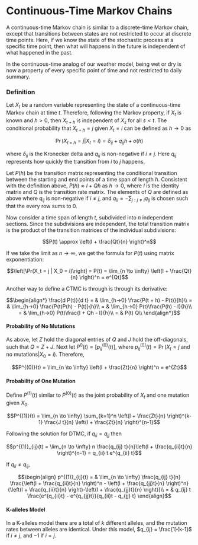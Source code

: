 # Continuous-Time Markov Chains

A continuous-time Markov chain is similar to a discrete-time Markov chain, except that transitions between states are not restricted to occur at discrete time points. Here, if we know the state of the stochastic process at a specific time point, then what will happens in the future is independent of what happened in the past.

In the continuous-time analog of our weather model, being wet or dry is now a property of every specific point of time and not restricted to daily summary.

### Definition

Let $X_t$ be a random variable representing the state of a continuous-time Markov chain at time $t$. Therefore, following the Markov property, if $X_t$ is known and $h > 0$, then $X_{t+h}$ is independent of $X_s$ for all $s < t$. The conditional probability that $X_{t+h} = j$ given $X_t = i$ can be defined as $h \to 0$ as

$$\Pr(X_{t+h} = j | X_t = i) = \delta_{ij} + q_{ij} h + o(h)$$

where $\delta_{ij}$ is the Kronecker delta and $q_{ij}$ is non-negative if  $i \ne j$. Here $q_{ij}$ represents how quickly the transition from $i$ to $j$ happens.

Let $P(h)$ be the transition matrix representing the conditional transition between the starting and end points of a time span of length $h$. Consistent with the definition above, $P(h) \approx I + Qh$ as $h \to 0$, where $I$ is the identity matrix and $Q$ is the transition rate matrix. The elements of $Q$ are defined as above where $q_{ij}$ is non-negative if $i \ne j$, and $q_{ii} = - \sum_{j : j \ne i} q_{ij}$ is chosen such that the every row sums to 0.

Now consider a time span of length $t$, subdivided into $n$ independent sections. Since the subdivisions are independent, the total transition matrix is the product of the transition matrices of the individual subdivisions:

$$P(t) \approx \left(I + \frac{Qt}{n} \right)^n$$

If we take the limit as $n \to \infty$, we get the formula for $P(t)$ using matrix exponentiation:

$$\left[\Pr(X_t = j | X_0 = i)\right] = P(t) = \lim_{n \to \infty} \left(I + \frac{Qt}{n} \right)^n = e^{Qt}$$

Another way to define a CTMC is through is through its derivative:

$$\begin{align*}
\frac{d P(t)}{d t} = & \lim_{h->0} \frac{P(t + h) - P(t)}{h}\\
= & \lim_{h->0} \frac{P(t)P(h) - P(t)}{h}\\
= & \lim_{h->0} P(t)\frac{P(h) - I}{h}\\
= & \lim_{h->0} P(t)\frac{I + Qh - I}{h}\\
= & P(t) Q\\
\end{align*}$$

#### Probability of No Mutations

As above, let $Z$ hold the diagonal entries of $Q$ and $J$ hold the off-diagonals, such that $Q = Z + J$. Next let $P^0(t) = \left[p^{(0)}_{ij}(t)\right]$, where $p^{(0)}_{ij}(t) = \Pr(X_t = j \text{ and no mutations} | X_0 = i)$. Therefore,

$$P^{(0)}(t) = \lim_{n \to \infty} \left(I + \frac{Zt}{n} \right)^n = e^{Zt}$$

#### Probability of One Mutation

Define $P^{(1)}(t)$ similar to $P^{(0)}(t)$ as the joint probability of $X_t$ and one mutation given $X_0$.

$$P^{(1)}(t) = \lim_{n \to \infty} \sum_{k=1}^n
\left(I + \frac{Zt}{n} \right)^{k-1}
\frac{J t}{n} \left(I + \frac{Zt}{n} \right)^{n-1}$$

Following the solution for DTMC, if $q_{ii} = q_{jj}$ then

$$p^{(1)}_{ij}(t) = \lim_{n \to \infty}
n \frac{q_{ij} t}{n}\left(I + \frac{q_{ii}t}{n} \right)^{n-1} =
q_{ii} t e^{q_{ii} t}$$

If $q_{ii} \ne q_{ij}$,

$$\begin{align}
p^{(1)}_{ij}(t) = & \lim_{n \to \infty}
\frac{q_{ij} t}{n} \frac{\left(I + \frac{q_{ii}t}{n} \right)^n - \left(I + \frac{q_{jj}t}{n} \right)^n}{\left(I + \frac{q_{ii}t}{n} \right)-\left(I + \frac{q_{jj}t}{n} \right)}\\
= & q_{ij} t \frac{e^{q_{ii}t} - e^{q_{jj}t}}{q_{ii}t - q_{jj} t}
\end{align}$$



#### K-alleles Model

In a K-alleles model there are a total of $k$ different alleles, and the mutation rates between alleles are identical. Under this model, $q_{ij} = \frac{1}{k-1}$ if $i \ne j$, and $-1$ if $i = j$.